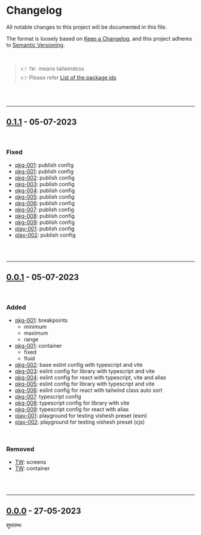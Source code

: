 # Changelog

All notable changes to this project will be documented in this file.

The format is loosely based on [Keep a Changelog][changelog],
and this project adheres to [Semantic Versioning][semver].

<br>

> 👉 `TW:` means tailwindcss <br>
> 👉 Please refer [List of the package ids][list-uid]

<br><br>

---

## [0.1.1] - 05-07-2023

<br>

### Fixed

- [pkg-001]\: publish config
- [pkg-001]\: publish config
- [pkg-002]: publish config
- [pkg-003]: publish config
- [pkg-004]: publish config
- [pkg-005]: publish config
- [pkg-006]: publish config
- [pkg-007]: publish config
- [pkg-008]: publish config
- [pkg-009]: publish config
- [play-001]: publish config
- [play-002]: publish config

<br><br>

---

## [0.0.1] - 05-07-2023

<br>

### Added

- [pkg-001]\: breakpoints
  - minimum
  - maximum
  - range
- [pkg-001]\: container
  - fixed
  - fluid
- [pkg-002]: base eslint config with typescript and vite
- [pkg-003]: eslint config for library with typescript and vite
- [pkg-004]: eslint config for react with typescript, vite and alias
- [pkg-005]: eslint config for library with typescript and vite
- [pkg-006]: eslint config for react with tailwind class auto sort
- [pkg-007]: typescript config
- [pkg-008]: typescript config for library with vite
- [pkg-009]: typescript config for react with alias
- [play-001]: playground for testing vishesh preset (esm)
- [play-002]: playground for testing vishesh preset (cjs)

<br>

### Removed

- [TW]\: screens
- [TW]\: container

<br><br>

---

## [0.0.0] - 27-05-2023

शुभारम्भः

[0.1.1]: https://github.com/mrjadeja/vishesh/commit/46f5eba6cd849f33698c5ab594949f2d504d898f "Update docs and prepare github action workflow"
[0.0.1]: https://github.com/mrjadeja/vishesh/commit/60e5816fc7d3664bdafccdca2aaa75f88eef8318 "Initial Setup"
[0.0.0]: https://github.com/mrjadeja/vishesh/commit/0be58e6a1c46e655452249712c55dbc8f496091f "Initial commit"
[TW]: https://github.com/tailwindlabs/tailwindcss/blob/master/CHANGELOG.md "Changelog of tailwindcss"
[pkg-001]: https://github.com/mrjadeja/vishesh/blob/main/src/packages/preset/CHANGELOG.md "Changelog of vishesh preset"
[pkg-002]: https://github.com/mrjadeja/vishesh/blob/main/src/dev/eslint/CHANGELOG.md "Changelog of eslint config"
[pkg-003]: https://github.com/mrjadeja/vishesh/blob/main/src/dev/eslint-lib/CHANGELOG.md "Changelog of eslint config for library"
[pkg-004]: https://github.com/mrjadeja/vishesh/blob/main/src/dev/eslint-react/CHANGELOG.md "Changelog of eslint config for react"
[pkg-005]: https://github.com/mrjadeja/vishesh/blob/main/src/dev/prettier/CHANGELOG.md "Changelog of pretteir config"
[pkg-006]: https://github.com/mrjadeja/vishesh/blob/main/src/dev/prettier-react/CHANGELOG.md "Changelog of prettier config for react"
[pkg-007]: https://github.com/mrjadeja/vishesh/blob/main/src/dev/typescript/CHANGELOG.md "Changelog of typescript config"
[pkg-008]: https://github.com/mrjadeja/vishesh/blob/main/src/dev/typescript-lib/CHANGELOG.md "Changelog of typescript config for library"
[pkg-009]: https://github.com/mrjadeja/vishesh/blob/main/src/dev/typescript-react/CHANGELOG.md "Changelog of typescript config for react"
[play-001]: https://github.com/mrjadeja/vishesh/blob/main/src/playground/preset/esm/CHANGELOG.md "Changelog of playground for testing vishesh preset (esm)"
[play-002]: https://github.com/mrjadeja/vishesh/blob/main/src/playground/preset/cjs/CHANGELOG.md "Changelog of playground for testing vishesh preset (cjs)"
[list-uid]: https://github.com/mrjadeja/vishesh/UID_LIST.md "List of packages unique identifier"
[changelog]: https://keepachangelog.com/en/1.0.0/ "Keep a changelog guide"
[semver]: https://semver.org/spec/v2.0.0.html "Semantic versioning"
